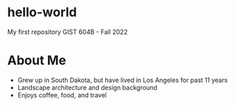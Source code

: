 # hello-world
My first repository
GIST 604B - Fall 2022

# About Me
- Grew up in South Dakota, but have lived in Los Angeles for past 11 years
- Landscape architecture and design background
- Enjoys coffee, food, and travel
